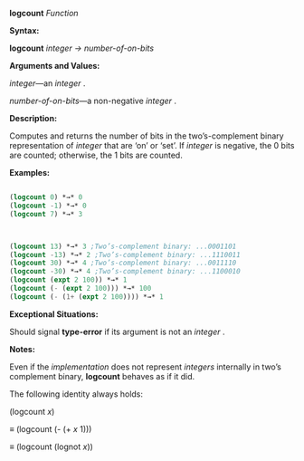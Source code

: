 **logcount** *Function* 



**Syntax:** 



**logcount** *integer → number-of-on-bits* 



**Arguments and Values:** 



*integer*—an *integer* . 



*number-of-on-bits*—a non-negative *integer* . 



**Description:** 



Computes and returns the number of bits in the two’s-complement binary representation of *integer* that are ‘on’ or ‘set’. If *integer* is negative, the 0 bits are counted; otherwise, the 1 bits are counted. 



**Examples:**
```lisp

(logcount 0) *→* 0 
(logcount -1) *→* 0 
(logcount 7) *→* 3 



(logcount 13) *→* 3 ;Two’s-complement binary: ...0001101 
(logcount -13) *→* 2 ;Two’s-complement binary: ...1110011 
(logcount 30) *→* 4 ;Two’s-complement binary: ...0011110 
(logcount -30) *→* 4 ;Two’s-complement binary: ...1100010 
(logcount (expt 2 100)) *→* 1 
(logcount (- (expt 2 100))) *→* 100 
(logcount (- (1+ (expt 2 100)))) *→* 1 

```
**Exceptional Situations:** 



Should signal **type-error** if its argument is not an *integer* . 



**Notes:** 



Even if the *implementation* does not represent *integers* internally in two’s complement binary, **logcount** behaves as if it did. 



The following identity always holds: 



(logcount *x*) 



*≡* (logcount (- (+ *x* 1))) 



*≡* (logcount (lognot *x*)) 



